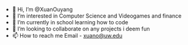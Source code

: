 - 👋 Hi, I’m @XuanOuyang
- 👀 I’m interested in Computer Science and Videogames and finance
- 🌱 I’m currently in school learning how to code
- 💞️ I’m looking to collaborate on any projects i deem fun
- 📫 How to reach me Email - xuano@uw.edu

<!---
XuanOuyang/XuanOuyang is a ✨ special ✨ repository because its `README.md` (this file) appears on your GitHub profile.
You can click the Preview link to take a look at your changes.
--->
